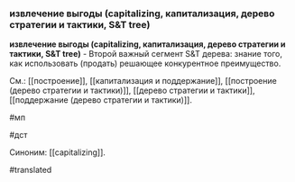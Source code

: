 ### извлечение выгоды (capitalizing, капитализация, дерево стратегии и тактики, S&T tree)

**извлечение выгоды (capitalizing, капитализация, дерево стратегии и тактики, S&T tree)** - Второй важный сегмент S&T дерева: знание того, как использовать (продать) решающее конкурентное преимущество.

См.: [[построение]], [[капитализация и поддержание]], [[построение (дерево стратегии и тактики)]], [[дерево стратегии и тактики]], [[поддержание (дерево стратегии и тактики)]].

#мп

#дст

Синоним: [[capitalizing]].

#translated
